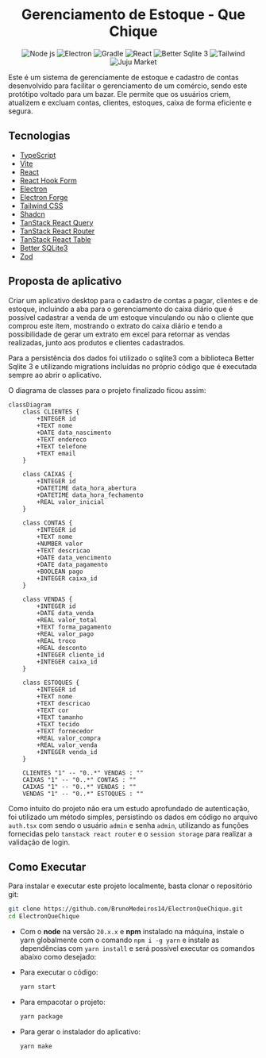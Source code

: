 <h1 align="center">
  Gerenciamento de Estoque - Que Chique
</h1>

<p align="center">
  <img src="https://img.shields.io/badge/v20.13.1-green?logo=node.js&logoColor=white&label=node" alt="Node js" />
  <img src="https://img.shields.io/badge/v7.4.0-blue?logo=electron&logoColor=white&label=Electron%20Forge" alt="Electron" />
  <img src="https://img.shields.io/badge/v5.0.12-yellow?logo=vite&logoColor=white&label=Vite" alt="Gradle" />
  <img src="https://img.shields.io/badge/v18.2.0-blue?logo=react&logoColor=white&label=React" alt="React" />
  <img src="https://img.shields.io/badge/v9.6.0-white?logo=sqlite&logoColor=white&label=Better%20Sqlite" alt="Better Sqlite 3" />
  <img src="https://img.shields.io/badge/v3.4.3-blue?logo=tailwindcss&logoColor=white&label=Tailwind" alt="Tailwind" />
  <img src="https://img.shields.io/static/v1?label=Que%20Chique&message=v1.0.0&color=blue" alt="Juju Market" />
</p>

Este é um sistema de gerenciamente de estoque e cadastro de contas desenvolvido para facilitar o gerenciamento de um comércio, sendo este protótipo voltado para um bazar. Ele permite que os usuários criem, atualizem e excluam contas, clientes, estoques, caixa de forma eficiente e segura.

## Tecnologias

- [TypeScript](https://www.typescriptlang.org/)
- [Vite](https://vitejs.dev/)
- [React](https://reactjs.org/)
- [React Hook Form](https://react-hook-form.com/)
- [Electron](https://www.electronjs.org/)
- [Electron Forge](https://www.electronforge.io/)
- [Tailwind CSS](https://tailwindcss.com/)
- [Shadcn](https://ui.shadcn.com/)
- [TanStack React Query](https://tanstack.com/query)
- [TanStack React Router](https://tanstack.com/router)
- [TanStack React Table](https://tanstack.com/table)
- [Better SQLite3](https://github.com/JoshuaWise/better-sqlite3)
- [Zod](https://zod.dev/)

## Proposta de aplicativo

Criar um aplicativo desktop para o cadastro de contas a pagar, clientes e de estoque, incluíndo a aba para o gerenciamento do caixa diário que é possível cadastrar a venda de um estoque vinculando ou não o cliente que comprou este item, mostrando o extrato do caixa diário e tendo a possibilidade de gerar um extrato em excel para retornar as vendas realizadas, junto aos produtos e clientes cadastrados.

Para a persistência dos dados foi utilizado o sqlite3 com a biblioteca Better Sqlite 3 e utilizando migrations incluídas no próprio código que é executada sempre ao abrir o aplicativo.

O diagrama de classes para o projeto finalizado ficou assim:

```mermaid
classDiagram
    class CLIENTES {
        +INTEGER id
        +TEXT nome
        +DATE data_nascimento
        +TEXT endereco
        +TEXT telefone
        +TEXT email
    }

    class CAIXAS {
        +INTEGER id
        +DATETIME data_hora_abertura
        +DATETIME data_hora_fechamento
        +REAL valor_inicial
    }

    class CONTAS {
        +INTEGER id
        +TEXT nome
        +NUMBER valor
        +TEXT descricao
        +DATE data_vencimento
        +DATE data_pagamento
        +BOOLEAN pago
        +INTEGER caixa_id
    }

    class VENDAS {
        +INTEGER id
        +DATE data_venda
        +REAL valor_total
        +TEXT forma_pagamento
        +REAL valor_pago
        +REAL troco
        +REAL desconto
        +INTEGER cliente_id
        +INTEGER caixa_id
    }

    class ESTOQUES {
        +INTEGER id
        +TEXT nome
        +TEXT descricao
        +TEXT cor
        +TEXT tamanho
        +TEXT tecido
        +TEXT fornecedor
        +REAL valor_compra
        +REAL valor_venda
        +INTEGER venda_id
    }

    CLIENTES "1" -- "0..*" VENDAS : ""
    CAIXAS "1" -- "0..*" CONTAS : ""
    CAIXAS "1" -- "0..*" VENDAS : ""
    VENDAS "1" -- "0..*" ESTOQUES : ""
```

Como intuito do projeto não era um estudo aprofundado de autenticação, foi utilizado um método simples, persistindo os dados em código no arquivo `auth.tsx` com sendo o usuário `admin` e senha `admin`, utilizando as funções fornecidas pelo `tanstack react router` e o `session storage` para realizar a validação de login.

## Como Executar

Para instalar e executar este projeto localmente, basta clonar o repositório git:

```bash
git clone https://github.com/BrunoMedeiros14/ElectronQueChique.git
cd ElectronQueChique
```

- Com o **node** na versão `20.x.x` e **npm** instalado na máquina, instale o yarn globalmente com o comando `npm i -g yarn` e instale as dependências com `yarn install` e será possível executar os comandos abaixo como desejado:

- Para executar o código:

  ```bash
  yarn start
  ```

- Para empacotar o projeto:

  ```bash
  yarn package
  ```

- Para gerar o instalador do aplicativo:

  ```bash
  yarn make
  ```
